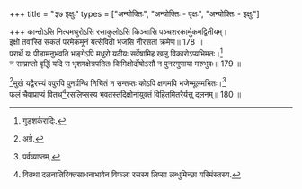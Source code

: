 +++
title = "३७ इक्षुः"
types = ["अन्योक्तिः", "अन्योक्तिः - वृक्षः", "अन्योक्तिः - इक्षुः"]

+++
कान्तोऽसि नित्यमधुरोऽसि रसाकुलोऽसि किञ्चासि पञ्चशरकार्मुकमद्वितीयम्।  
इक्षो तवास्ति सकलं परमेकमूनं यत्सेवितो भजसि नीरसतां क्रमेण॥ 178 ॥  
परार्थे यः पीडामनुभवति भङ्गेऽपि मधुरो यदीयः सर्वेषामिह खलु विकारोऽप्यभिमतः।[^3]  
न सम्प्राप्तो वृद्धिं यदि स भृशमक्षेत्रपतितः किमिक्षोर्दोषोऽसौ न पुनरगुणाया मरुभुवः॥ 179 ॥  
  
[^3]: गुडशर्करादिः.

[^4]मुखे यद्वैरस्यं वपुरपि पुनर्ग्रन्थि निचितं न सन्तप्तः कोऽपि क्षणमपि भजेन्मूलमभितः।[^5]  
फलं चैवाप्राप्यं वितथ[^1]रसलिप्सस्य भवतस्तदिक्षोर्नायुक्तं विहितमितरैर्यत्तु दलनम्॥ 180 ॥  
  
[^4]: अग्रे.

[^5]: पर्वव्याप्तम्.

[^1]: वितथा दलनातिरिक्तसाधनाभावेन विफला रसस्य लिप्सा लब्धुमिच्छा यस्मिंस्तस्य.
